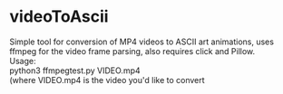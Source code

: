 # videoToAscii
Simple tool for conversion of MP4 videos to ASCII art animations, uses ffmpeg for the video frame parsing, also requires click and Pillow.  
Usage:  
python3 ffmpegtest.py VIDEO.mp4  
(where VIDEO.mp4 is the video you'd like to convert
